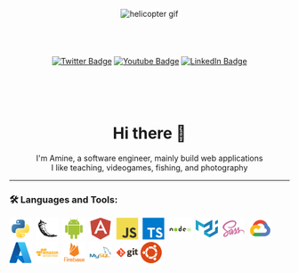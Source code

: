 <!--### Hi there 👋


**aj1040077/aj1040077** is a ✨ _special_ ✨ repository because its `README.md` (this file) appears on your GitHub profile.

Here are some ideas to get you started:

- 🔭 I’m currently working on ...
- 🌱 I’m currently learning ...
- 👯 I’m looking to collaborate on ...
- 🤔 I’m looking for help with ...
- 💬 Ask me about ...
- 📫 How to reach me: ...
- 😄 Pronouns: ...
- ⚡ Fun fact: ...
-->
<br><br>
<div align="center">
  <img src="https://media.giphy.com/media/LqW9dLVjQm3cs/giphy.gif" alt="helicopter gif" width="200"/>
</div>
<br><br><br><br>
<div align="center">
  <a href="https://twitter.com/_Yneam"><img src="https://img.shields.io/badge/Twitter-blue?style=for-the-badge&logo=twitter&logoColor=white" alt="Twitter Badge"/></a>
  <a href="https://github.com/ineam"><img src="https://img.shields.io/badge/Github-black?style=for-the-badge&logo=github&logoColor=white" alt="Youtube Badge"/></a>
  <a href="https://www.linkedin.com/in/amine-matouk/"><img src="https://img.shields.io/badge/LinkedIn-lightgray?style=for-the-badge&logo=linkedin&logoColor=blue" alt="LinkedIn Badge"/></a>
</div>

<div align="center">
    <img src="https://komarev.com/ghpvc/?username=aj1040077&style=flat-square&color=green" alt=""/>
</div>

<br><br>
<h1 align="center">
    Hi there 👋
</h1>
<p align="center">I'm Amine, a software engineer, mainly build web applications<br>I like teaching, videogames, fishing, and photography</p>

---

### :hammer_and_wrench: Languages and Tools:
<div>
  <img src="https://github.com/devicons/devicon/blob/master/icons/python/python-original.svg" title="Python" alt="Python" width="40" height="40"/>&nbsp;
  <img src="https://github.com/devicons/devicon/blob/master/icons/flask/flask-original.svg" title="Flask" alt="Flask" width="40" height="40"/>&nbsp;
  <img src="https://github.com/devicons/devicon/blob/master/icons/android/android-original.svg" title="Android" alt="Android" width="40" height="40"/>&nbsp;
  <img src="https://github.com/devicons/devicon/blob/master/icons/angularjs/angularjs-plain.svg" title="Angular" alt="Angular" width="40" height="40"/>&nbsp;
  <img src="https://github.com/devicons/devicon/blob/master/icons/javascript/javascript-original.svg" title="JavaScript" alt="JavaScript" width="40" height="40"/>&nbsp;
  <img src="https://github.com/devicons/devicon/blob/master/icons/typescript/typescript-original.svg" title="TS" alt="TS" width="40" height="40"/>&nbsp;
  <img src="https://github.com/devicons/devicon/blob/master/icons/nodejs/nodejs-original-wordmark.svg" title="NodeJS" alt="NodeJS" width="40" height="40"/>&nbsp;
  <img src="https://github.com/devicons/devicon/blob/master/icons/materialui/materialui-original.svg" title="Material UI" alt="Material UI" width="40" height="40"/>&nbsp;
  <img src="https://github.com/devicons/devicon/blob/master/icons/sass/sass-original.svg" title="SASS" alt="SASS" width="40" height="40"/>&nbsp;
  <img src="https://github.com/devicons/devicon/blob/master/icons/googlecloud/googlecloud-original.svg" title="GCP" alt="GCP" width="40" height="40"/>&nbsp;
  <img src="https://github.com/devicons/devicon/blob/master/icons/azure/azure-original.svg" title="Azure" alt="Azure" width="40" height="40"/>&nbsp;
  <img src="https://github.com/devicons/devicon/blob/master/icons/amazonwebservices/amazonwebservices-plain-wordmark.svg" title="AWS" alt="AWS" width="40" height="40"/>&nbsp;
  <img src="https://github.com/devicons/devicon/blob/master/icons/firebase/firebase-plain-wordmark.svg" title="Firebase" alt="Firebase" width="40" height="40"/>&nbsp;
  <img src="https://github.com/devicons/devicon/blob/master/icons/mysql/mysql-original-wordmark.svg" title="MySQL" alt="MySQL" width="40" height="40"/>&nbsp;
  <img src="https://github.com/devicons/devicon/blob/master/icons/git/git-original-wordmark.svg" title="Git" alt="Git" width="40" height="40"/>
  <img src="https://github.com/devicons/devicon/blob/master/icons/ubuntu/ubuntu-plain.svg" title="Ubuntu" alt="Ubuntu" width="40" height="40"/>&nbsp;
</div>
